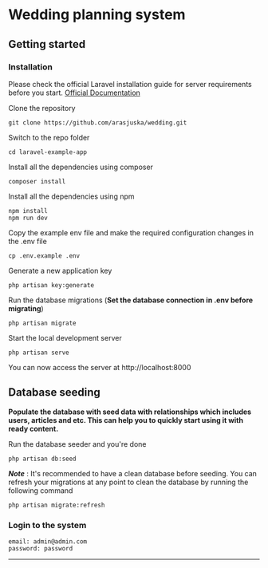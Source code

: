 # Wedding planning system

## Getting started

### Installation

Please check the official Laravel installation guide for server requirements before you start. [Official Documentation](https://laravel.com/docs/5.4/installation#installation)

Clone the repository

    git clone https://github.com/arasjuska/wedding.git

Switch to the repo folder

    cd laravel-example-app

Install all the dependencies using composer

    composer install

Install all the dependencies using npm

    npm install
    npm run dev

Copy the example env file and make the required configuration changes in the .env file

    cp .env.example .env

Generate a new application key

    php artisan key:generate

Run the database migrations (**Set the database connection in .env before migrating**)

    php artisan migrate

Start the local development server

    php artisan serve

You can now access the server at http://localhost:8000

## Database seeding

**Populate the database with seed data with relationships which includes users, articles and etc. This can help you to quickly start using it with ready content.**

Run the database seeder and you're done

    php artisan db:seed

***Note*** : It's recommended to have a clean database before seeding. You can refresh your migrations at any point to clean the database by running the following command

    php artisan migrate:refresh

### Login to the system

    email: admin@admin.com
    password: password

----------

